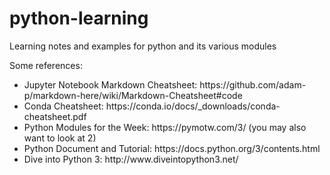 # python-learning
Learning notes and examples for python and its various modules

Some references:
<ul>
    <li> Jupyter Notebook Markdown Cheatsheet: https://github.com/adam-p/markdown-here/wiki/Markdown-Cheatsheet#code
    <li> Conda Cheatsheet: https://conda.io/docs/_downloads/conda-cheatsheet.pdf
    <li> Python Modules for the Week: https://pymotw.com/3/ (you may also want to look at 2)
    <li> Python Document and Tutorial: https://docs.python.org/3/contents.html
    <li> Dive into Python 3: http://www.diveintopython3.net/
</ul>
